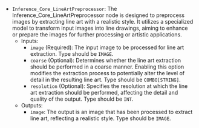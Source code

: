 - `Inference_Core_LineArtPreprocessor`: The Inference_Core_LineArtPreprocessor node is designed to preprocess images by extracting line art with a realistic style. It utilizes a specialized model to transform input images into line drawings, aiming to enhance or prepare the images for further processing or artistic applications.
    - Inputs:
        - `image` (Required): The input image to be processed for line art extraction. Type should be `IMAGE`.
        - `coarse` (Optional): Determines whether the line art extraction should be performed in a coarse manner. Enabling this option modifies the extraction process to potentially alter the level of detail in the resulting line art. Type should be `COMBO[STRING]`.
        - `resolution` (Optional): Specifies the resolution at which the line art extraction should be performed, affecting the detail and quality of the output. Type should be `INT`.
    - Outputs:
        - `image`: The output is an image that has been processed to extract line art, reflecting a realistic style. Type should be `IMAGE`.
